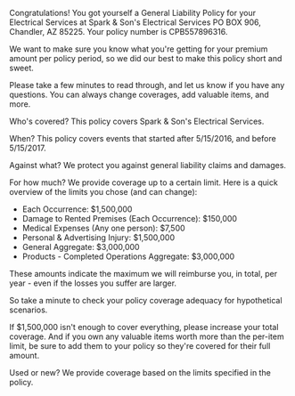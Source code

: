 Congratulations! You got yourself a General Liability Policy for your Electrical Services at Spark & Son's Electrical Services PO BOX 906, Chandler, AZ 85225. Your policy number is CPB557896316.

We want to make sure you know what you're getting for your premium amount per policy period, so we did our best to make this policy short and sweet.

Please take a few minutes to read through, and let us know if you have any questions. You can always change coverages, add valuable items, and more.

Who's covered?
This policy covers Spark & Son's Electrical Services.

When?
This policy covers events that started after 5/15/2016, and before 5/15/2017.

Against what?
We protect you against general liability claims and damages.

For how much?
We provide coverage up to a certain limit. Here is a quick overview of the limits you chose (and can change):

- Each Occurrence: $1,500,000
- Damage to Rented Premises (Each Occurrence): $150,000
- Medical Expenses (Any one person): $7,500
- Personal & Advertising Injury: $1,500,000
- General Aggregate: $3,000,000
- Products - Completed Operations Aggregate: $3,000,000

These amounts indicate the maximum we will reimburse you, in total, per year - even if the losses you suffer are larger.

So take a minute to check your policy coverage adequacy for hypothetical scenarios.

If $1,500,000 isn't enough to cover everything, please increase your total coverage. And if you own any valuable items worth more than the per-item limit, be sure to add them to your policy so they're covered for their full amount.

Used or new?
We provide coverage based on the limits specified in the policy.